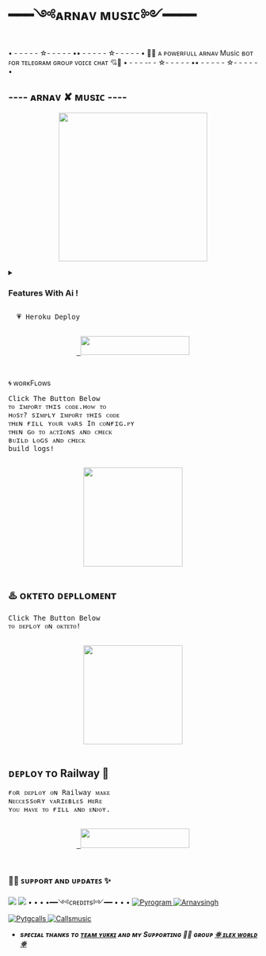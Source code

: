 # ━━━༺ᴀʀɴᴀᴠ ᴍᴜsɪᴄ༻━━━━



• - -  - - - ☆- - - - - •• - - - - - ☆- - - - - •
🧜‍♀️ ᴀ ᴘᴏᴡᴇʀꜰᴜʟʟ ᴀʀɴᴀᴠ Music ʙᴏᴛ ꜰᴏʀ ᴛᴇʟᴇɢʀᴀᴍ ɢʀᴏᴜᴘ ᴠᴏɪᴄᴇ ᴄʜᴀᴛ 💘🥀
• - - - -- - ☆- - -  - - •• - - - - - ☆- - - - - •

<h2 align="centre">---- ᴀʀɴᴀᴠ ✘ ᴍᴜsɪᴄ ---- </h2>


<p align="center"><a href="https://t.me/link_copied"><img src="https://telegra.ph/file/0e8daac7b741742416fc4.jpg" width="300"></a></p>
<p align="center">
    

<details><summary> <h3><b>Features With Ai !</b></h3> </summary> 

- **Play Music In ᴛᴇʟᴇɢʀᴀᴍ ɢʀᴏᴜᴘ ᴠᴏɪᴄᴇ ᴄʜᴀᴛꜱ!** (sᴜᴘᴘᴏʀᴛ ᴍᴜʟᴛɪᴘʟᴇ ɢʀᴏᴜᴘs)
- **sᴜᴘᴘᴏʀᴛs ǫᴜᴇᴜᴇs!**
- **ᴄᴏɴᴛʀᴏʟ BY Buttons ᴏʀ ᴄᴏᴍᴍᴀɴᴅs**
- **sᴇᴀʀᴄʜ ғᴏʀ ʏᴏᴜᴛᴜʙᴇ ᴠɪᴅᴇᴏs InʟInᴇ!**
- **Download ʏᴛ sᴏɴɢs BY ɪᴛs Name!**
- **Download ʏᴛ ᴠɪᴅᴇᴏs BY ɪᴛs Name!**
- **seek ᴀɴᴅ sᴇᴇᴋʙᴀᴄᴋ**
- **LOOP SONGS**
- **Playlist Fᴇᴀᴛᴜʀᴇ ᴀʟsᴏ ᴀᴠᴀɪʟᴀʙʟᴇ**
</details>
<pre>
  💗 Heroku Deploy

<p align="center"><a href="https://heroku.com/deploy?template=https://github.com/Xdarnav/ArnavXMusic"> <img src="https://img.shields.io/badge/ᴅᴇᴘʟᴏʏ%20ᴛᴏ%20Heroku-red?style=for-the-badge&logo=heroku" width="220" height="38.45"/></a></p>
</pre

## 🌀 ᴡᴏʀᴋFʟᴏᴡs 
<pre>
</i>Click The Button Below
ᴛᴏ ɪᴍᴘᴏʀᴛ ᴛʜɪs ᴄᴏᴅᴇ.ʜᴏᴡ ᴛᴏ
ʜᴏsᴛ? sɪᴍᴘʟʏ ɪᴍᴘᴏʀᴛ ᴛʜɪs ᴄᴏᴅᴇ
ᴛʜᴇɴ ғɪʟʟ ʏᴏᴜʀ ᴠᴀʀs In ᴄᴏɴғɪɢ.ᴘʏ
ᴛʜᴇɴ ɢᴏ ᴛᴏ ᴀᴄᴛɪᴏɴs ᴀɴᴅ ᴄʜᴇᴄᴋ
ʙᴜɪʟᴅ ʟᴏɢs ᴀɴᴅ ᴄʜᴇᴄᴋ
build logs!</i>

<p align="center"><a href="https://t.me/Arnavserver"><img src="https://img.shields.io/badge/ᴡᴏʀᴋꜰʟᴏꜱ%20ᴅᴇᴘʟᴏʏ-yellow?style=for-the-badge&logo=github" width="200""/></a>
</pre>

## ♨️ ᴏᴋᴛᴇᴛᴏ ᴅᴇᴘʟʟᴏᴍᴇɴᴛ

<pre>
</i>Click The Button Below
ᴛᴏ ᴅᴇᴘʟᴏʏ ᴏɴ ᴏᴋᴛᴇᴛᴏ!</i>

<p align="center"><a href="https://cloud.okteto.com/deploy?repository=https://github.com/Xdarnav/ArnavXMusic"><img src="https://img.shields.io/badge/ᴅᴇᴘʟᴏʏ%20ᴛᴏ%20ᴏᴋᴛᴇᴛᴏ-informational?style=for-the-badge&logo=Okteto" width="200""/></a>
</pre>

## ᴅᴇᴘʟᴏʏ ᴛᴏ Railway 🚄
<pre>
</i>ғᴏʀ ᴅᴇᴘʟᴏʏ ᴏɴ Railway ᴍᴀᴋᴇ
ɴᴇᴄᴄᴇssᴏʀʏ ᴠᴀʀɪᴇʙʟᴇs ʜᴇʀᴇ 
ʏᴏᴜ ʜᴀᴠᴇ ᴛᴏ ғɪʟʟ ᴀɴᴅ ᴇɴᴊᴏʏ.</i>

<p align="center"><a href="https://railway.app/new/template?template=https://github.com/Xdarnav/ArnavXMusic&envs=SESSION_NAME,BOT_TOKEN,GROUP_SUPPORT,UPDATES_CHANNEL,API_ID,API_HASH,SUDO_USERS,DURATION_LIMIT"> <img src="https://img.shields.io/badge/ᴅᴇᴘʟᴏʏ%20ᴛᴏ%20Railway-red?style=for-the-badge&logo=railway" width="220" height="38.45"/></a></p>
</pre>

### 🧜‍♀️ ꜱᴜᴘᴘᴏʀᴛ ᴀɴᴅ ᴜᴘᴅᴀᴛᴇꜱ ✨
<a href="https://telegram.me/link_copied"><img src="https://img.shields.io/badge/Join-Group%20Support-indigo.svg?style=for-the-badge&logo=Telegram"></a> <a href="https://telegram.me/ilexupdates"><img src="https://img.shields.io/badge/Join-Updates%20Channel-blue.svg?style=for-the-badge&logo=Telegram"></a>
 • • • •━━༺ᴄʀᴇᴅɪᴛs༻━━ • • •
<a href="https://github.com/pyrogram/pyrogram"> <img src="https://img.shields.io/badge/Pyrogram-green?style=for-the-badge&logo=github" alt="Pyrogram" /> </a>
<a href="https://github.com/Xdarnav"> <img src="https://img.shields.io/badge/Arnavsingh-purple?style=for-the-badge&logo=github" alt="Arnavsingh" /> </a>
<a href="https://github.com/pytgcalls/pytgcalls"> <img src="https://img.shields.io/badge/PyTgCalls-red?style=for-the-badge&logo=github" alt="Pytgcalls" /> </a>
<a href="https://github.com/Callsmusic"> <img src="https://img.shields.io/badge/CallsMusic-indigo?style=for-the-badge&logo=github" alt="Callsmusic" /> </a>
</p>

- <b> _sᴩᴇᴄɪᴀʟ ᴛʜᴀɴᴋs ᴛᴏ [ᴛᴇᴀᴍ ʏᴜᴋᴋɪ](https://github.com/TeamYukki) ᴀɴᴅ ᴍʏ Sᴜᴘᴘᴏʀᴛɪɴɢ 🥀🦢 ɢʀᴏᴜᴘ [𖤓 ɪʟᴇx ᴡᴏʀʟᴅ 𖤓](https://t.me/link_copied)_ </b>
